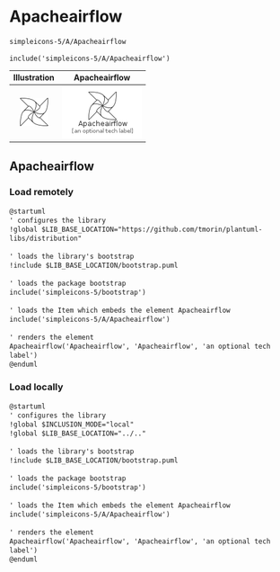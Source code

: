 # Apacheairflow


```text
simpleicons-5/A/Apacheairflow
```

```text
include('simpleicons-5/A/Apacheairflow')
```



| Illustration | Apacheairflow |
| :---: | :---: |
| ![illustration for Illustration](../../simpleicons-5/A/Apacheairflow.png) | ![illustration for Apacheairflow](../../simpleicons-5/A/Apacheairflow.Local.png) |




## Apacheairflow

### Load remotely
```plantuml
@startuml
' configures the library
!global $LIB_BASE_LOCATION="https://github.com/tmorin/plantuml-libs/distribution"

' loads the library's bootstrap
!include $LIB_BASE_LOCATION/bootstrap.puml

' loads the package bootstrap
include('simpleicons-5/bootstrap')

' loads the Item which embeds the element Apacheairflow
include('simpleicons-5/A/Apacheairflow')

' renders the element
Apacheairflow('Apacheairflow', 'Apacheairflow', 'an optional tech label')
@enduml
```

### Load locally
```plantuml
@startuml
' configures the library
!global $INCLUSION_MODE="local"
!global $LIB_BASE_LOCATION="../.."

' loads the library's bootstrap
!include $LIB_BASE_LOCATION/bootstrap.puml

' loads the package bootstrap
include('simpleicons-5/bootstrap')

' loads the Item which embeds the element Apacheairflow
include('simpleicons-5/A/Apacheairflow')

' renders the element
Apacheairflow('Apacheairflow', 'Apacheairflow', 'an optional tech label')
@enduml
```

